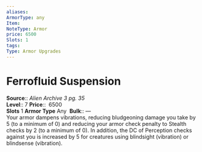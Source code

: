 ```yaml
---
aliases: 
ArmorType: any
Item:
NoteType: Armor
price: 6500
Slots: 1
tags: 
Type: Armor Upgrades
---
```


# Ferrofluid Suspension

**Source**:: _Alien Archive 3 pg. 35_  
**Level**:: 7
**Price**::  6500  
**Slots** 1 **Armor Type** Any 
**Bulk**:: —  
Your armor dampens vibrations, reducing bludgeoning damage you take by 5 (to a minimum of 0) and reducing your armor check penalty to Stealth checks by 2 (to a minimum of 0). In addition, the DC of Perception checks against you is increased by 5 for creatures using blindsight (vibration) or blindsense (vibration).
